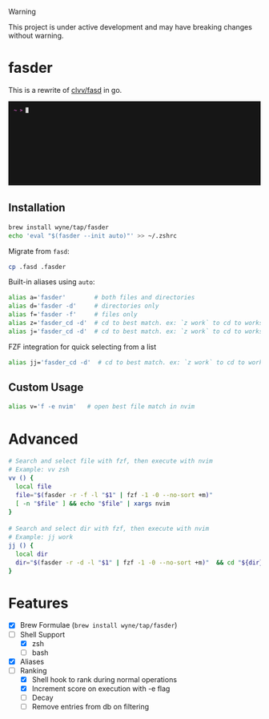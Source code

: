 > [!WARNING]
> This project is under active development and may have breaking changes without warning.

# fasder

This is a rewrite of [clvv/fasd](http://github.com/clvv/fasd) in go.

![Demo](./demo.gif)

## Installation

```bash
brew install wyne/tap/fasder
echo 'eval "$(fasder --init auto)"' >> ~/.zshrc
```

Migrate from `fasd`:

```bash
cp .fasd .fasder
```

Built-in aliases using `auto`:

```bash
alias a='fasder'        # both files and directories
alias d='fasder -d'     # directories only
alias f='fasder -f'     # files only
alias z='fasder_cd -d'  # cd to best match. ex: `z work` to cd to workspace
alias j='fasder_cd -d'  # cd to best match. ex: `z work` to cd to workspace
```

FZF integration for quick selecting from a list

```bash
alias jj='fasder_cd -d'  # cd to best match. ex: `z work` to cd to workspace
```

## Custom Usage

```bash
alias v='f -e nvim'   # open best file match in nvim
```

# Advanced

```bash
# Search and select file with fzf, then execute with nvim
# Example: vv zsh
vv () {
  local file
  file="$(fasder -r -f -l "$1" | fzf -1 -0 --no-sort +m)"
  [ -n "$file" ] && echo "$file" | xargs nvim
}

# Search and select dir with fzf, then execute with nvim
# Example: jj work
jj () {
  local dir
  dir="$(fasder -r -d -l "$1" | fzf -1 -0 --no-sort +m)"  && cd "${dir}" || return 1
}
```

# Features

- [x] Brew Formulae (`brew install wyne/tap/fasder`)
- [ ] Shell Support
  - [x] zsh
  - [ ] bash
- [x] Aliases
- [ ] Ranking
  - [x] Shell hook to rank during normal operations
  - [x] Increment score on execution with -e flag
  - [ ] Decay
  - [ ] Remove entries from db on filtering
